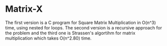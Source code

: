 # Matrix-X
The first version is a C program for Square Matrix Multiplication in O(n^3) time, using nested for loops. 
The second version is a recursive approach for the problem and
the third one is Strassen's algortihm for matrix multiplication which takes O(n^2.80) time.
